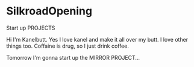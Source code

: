 # SilkroadOpening
Start up PROJECTS

Hi I'm Kanelbutt. Yes I love kanel and make it all over my butt. I love other things too. Coffaine is drug, so I just drink coffee. 

Tomorrow I'm gonna start up the MIRROR PROJECT...
